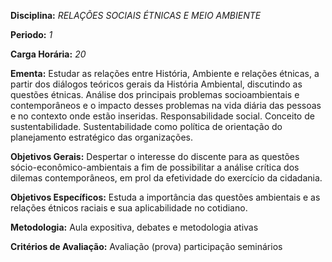 **Disciplina:** _RELAÇÕES SOCIAIS ÉTNICAS E MEIO AMBIENTE_

**Periodo:** _1_

**Carga Horária:** _20_
 
**Ementa:** Estudar as relações entre História, Ambiente e relações étnicas, a partir dos diálogos teóricos gerais da História Ambiental, discutindo as questões étnicas. Análise dos principais problemas socioambientais e contemporâneos e o impacto desses problemas na vida diária das pessoas e no contexto onde estão inseridas. Responsabilidade social. Conceito de sustentabilidade. Sustentabilidade como política de orientação do planejamento estratégico das organizações.
 
**Objetivos Gerais:** Despertar o interesse do discente para as questões sócio-econômico-ambientais a fim de possibilitar a análise crítica dos dilemas contemporâneos, em prol da efetividade do exercício da cidadania.
 
**Objetivos Específicos:** Estuda a importância das questões ambientais e as relações étnicos raciais e sua aplicabilidade no cotidiano.
 
**Metodologia:** Aula expositiva, debates e metodologia ativas
 
**Critérios de Avaliação:** Avaliação (prova) participação seminários
